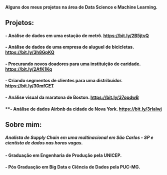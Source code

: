 #### Alguns dos meus projetos na área de Data Science e Machine Learning.

## **Projetos:**

#### **- Análise de dados em uma estação de metrô. https://bit.ly/2B5jtvQ**
#### **- Análise de dados de uma empresa de aluguel de bicicletas. https://bit.ly/3h8GpKQ** 
#### **- Procurando novos doadores para uma instituição de caridade. https://bit.ly/2AfK1Kq**
#### **- Criando segmentos de clientes para uma distribuidor. https://bit.ly/30mfCET**
#### **- Análise visual da maratona de Boston. https://bit.ly/37opdwB**
#### **- Análise de dados Airbnb da cidade de Nova York. https://bit.ly/3rIaIwj



## **Sobre mim:**

##### Analista de Supply Chain em uma multinacional em São Carlos - SP e cientista de dados nas horas vagas.

#### **- Graduação em Engenharia de Produção pela UNICEP.**
#### **- Pós Graduação em Big Data e Ciência de Dados pela PUC-MG.**
